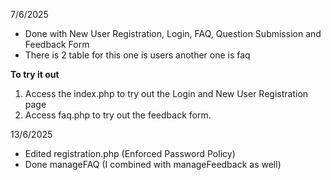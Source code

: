 7/6/2025
- Done with New User Registration, Login, FAQ, Question Submission and Feedback Form 
- There is 2 table for this one is users another one is faq

**To try it out**
1) Access the index.php to try out the Login and New User Registration page
2) Access faq.php to try out the feedback form.

13/6/2025
- Edited registration.php (Enforced Password Policy)
- Done manageFAQ (I combined with manageFeedback as well)
